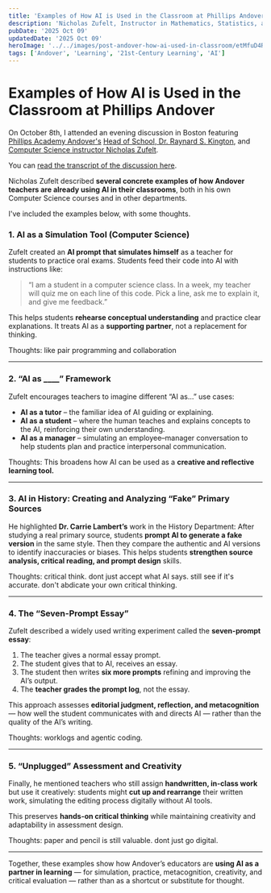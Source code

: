 ```yaml
---
title: 'Examples of How AI is Used in the Classroom at Phillips Andover'
description: 'Nicholas Zufelt, Instructor in Mathematics, Statistics, and Computer Science at Phillips Andover described several concrete examples of how Andover teachers are already using AI in their classrooms'
pubDate: '2025 Oct 09'
updatedDate: '2025 Oct 09'
heroImage: '../../images/post-andover-how-ai-used-in-classroom/etMfuD4RBmbwhLycBzWVC.png'
tags: ['Andover', 'Learning', '21st-Century Learning', 'AI']
---
```


# Examples of How AI is Used in the Classroom at Phillips Andover

On October 8th, I attended an evening discussion in Boston featuring [Phillips Academy Andover's](https://www.andover.edu) [Head of School, Dr. Raynard S. Kington](https://www.andover.edu/people/raynard-kington), and [Computer Science instructor Nicholas Zufelt](https://www.andover.edu/people/nicholas-zufelt).

You can [read the transcript of the discussion here](/blog/post-andover-steering-toward-future).

Nicholas Zufelt described **several concrete examples of how Andover teachers are already using AI in their classrooms**, both in his own Computer Science courses and in other departments.

I've included the examples below, with some thoughts.

### **1. AI as a Simulation Tool (Computer Science)**

Zufelt created an **AI prompt that simulates himself** as a teacher for students to practice oral exams.
Students feed their code into AI with instructions like:

> “I am a student in a computer science class. In a week, my teacher will quiz me on each line of this code. Pick a line, ask me to explain it, and give me feedback.”

This helps students **rehearse conceptual understanding** and practice clear explanations.
It treats AI as a **supporting partner**, not a replacement for thinking.

Thoughts: like pair programming and collaboration

---

### **2. “AI as \_\_\_\_” Framework**

Zufelt encourages teachers to imagine different “AI as…” use cases:

- **AI as a tutor** – the familiar idea of AI guiding or explaining.
- **AI as a student** – where the human teaches and explains concepts to the AI, reinforcing their own understanding.
- **AI as a manager** – simulating an employee–manager conversation to help students plan and practice interpersonal communication.

Thoughts: This broadens how AI can be used as a **creative and reflective learning tool.**

---

### **3. AI in History: Creating and Analyzing “Fake” Primary Sources**

He highlighted **Dr. Carrie Lambert’s** work in the History Department:
After studying a real primary source, students **prompt AI to generate a fake version** in the same style.
Then they compare the authentic and AI versions to identify inaccuracies or biases.
This helps students **strengthen source analysis, critical reading, and prompt design** skills.

Thoughts: critical think. dont just accept what AI says. still see if it's accurate. don't abdicate your own critical thinking.

---

### **4. The “Seven-Prompt Essay”**

Zufelt described a widely used writing experiment called the **seven-prompt essay**:

1. The teacher gives a normal essay prompt.
2. The student gives that to AI, receives an essay.
3. The student then writes **six more prompts** refining and improving the AI’s output.
4. The **teacher grades the prompt log**, not the essay.

This approach assesses **editorial judgment, reflection, and metacognition** — how well the student communicates with and directs AI — rather than the quality of the AI’s writing.

Thoughts: worklogs and agentic coding.

---

### **5. “Unplugged” Assessment and Creativity**

Finally, he mentioned teachers who still assign **handwritten, in-class work** but use it creatively:
students might **cut up and rearrange** their written work, simulating the editing process digitally without AI tools.

This preserves **hands-on critical thinking** while maintaining creativity and adaptability in assessment design.

Thoughts: paper and pencil is still valuable. dont just go digital.

---

Together, these examples show how Andover’s educators are **using AI as a partner in learning** — for simulation, practice, metacognition, creativity, and critical evaluation — rather than as a shortcut or substitute for thought.
